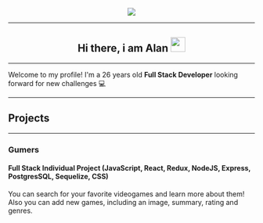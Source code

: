 <p align="center">
<img src="https://i.imgur.com/szZJrEU.png"/>
</p>

---

<h2 align="center">Hi there, i am Alan <img src="https://user-images.githubusercontent.com/42378118/110234147-e3259600-7f4e-11eb-95be-0c4047144dea.gif" width="30"></h2>

---

Welcome to my profile! I'm a 26 years old <b>Full Stack Developer</b> looking forward for new challenges 💻

---

## Projects 

---
### Gumers
#### Full Stack Individual Project (JavaScript, React, Redux, NodeJS, Express, PostgresSQL, Sequelize, CSS) 
You can search for your favorite videogames and learn more about them! Also you can add new games, including an image, summary, rating and genres. 

